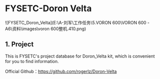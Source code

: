 # FYSETC-Doron Velta

![FYSETC_Doron_Velta](E:\A-刘军\工作任务\5.VORON 600\VORON 600 -A6\资料\images\voron 600整机.410.png)

## 1. Project

This is FYSETC's project database for Doron_Velta kit, which is convenient for you to find information. 

Official Github：https://github.com/rogerlz/Doron-Velta




